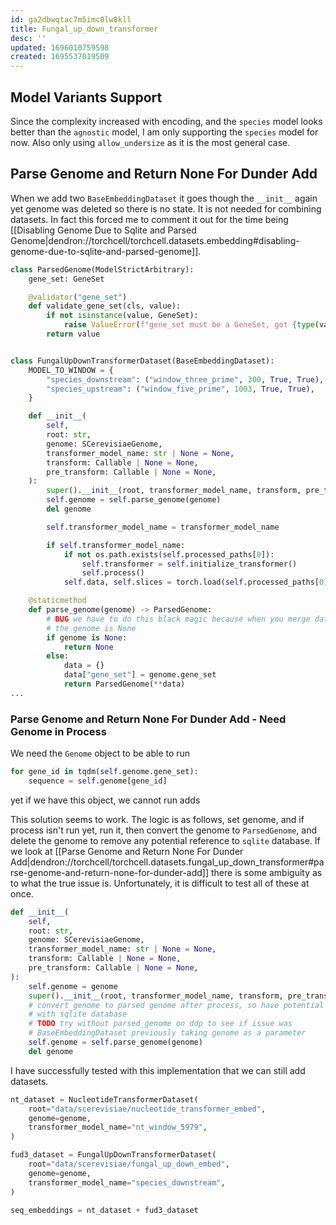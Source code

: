```yaml
---
id: ga2dbwqtac7m5imc0lw8kll
title: Fungal_up_down_transformer
desc: ''
updated: 1696010759598
created: 1695537019509
---
```


## Model Variants Support

Since the complexity increased with encoding, and the `species` model looks better than the `agnostic` model, I am only supporting the `species` model for now. Also only using `allow_undersize` as it is the most general case.

## Parse Genome and Return None For Dunder Add

When we add two `BaseEmbeddingDataset` it goes though the `__init__` again yet genome was deleted so there is no state. It is not needed for combining datasets. In fact this forced me to comment it out for the time being [[Disabling Genome Due to Sqlite and Parsed Genome|dendron://torchcell/torchcell.datasets.embedding#disabling-genome-due-to-sqlite-and-parsed-genome]].

```python
class ParsedGenome(ModelStrictArbitrary):
    gene_set: GeneSet

    @validator("gene_set")
    def validate_gene_set(cls, value):
        if not isinstance(value, GeneSet):
            raise ValueError(f"gene_set must be a GeneSet, got {type(value).__name__}")
        return value


class FungalUpDownTransformerDataset(BaseEmbeddingDataset):
    MODEL_TO_WINDOW = {
        "species_downstream": ("window_three_prime", 300, True, True),
        "species_upstream": ("window_five_prime", 1003, True, True),
    }

    def __init__(
        self,
        root: str,
        genome: SCerevisiaeGenome,
        transformer_model_name: str | None = None,
        transform: Callable | None = None,
        pre_transform: Callable | None = None,
    ):
        super().__init__(root, transformer_model_name, transform, pre_transform)
        self.genome = self.parse_genome(genome)
        del genome

        self.transformer_model_name = transformer_model_name

        if self.transformer_model_name:
            if not os.path.exists(self.processed_paths[0]):
                self.transformer = self.initialize_transformer()
                self.process()
            self.data, self.slices = torch.load(self.processed_paths[0])

    @staticmethod
    def parse_genome(genome) -> ParsedGenome:
        # BUG we have to do this black magic because when you merge datasets with +
        # the genome is None
        if genome is None:
            return None
        else:
            data = {}
            data["gene_set"] = genome.gene_set
            return ParsedGenome(**data)
...
```

### Parse Genome and Return None For Dunder Add - Need Genome in Process

We need the `Genome` object to be able to run

```python
for gene_id in tqdm(self.genome.gene_set):
    sequence = self.genome[gene_id]
```

yet if we have this object, we cannot run adds

This solution seems to work. The logic is as follows, set genome, and if process isn't run yet, run it, then convert the genome to `ParsedGenome`, and delete the genome to remove any potential reference to `sqlite` database. If we look at [[Parse Genome and Return None For Dunder Add|dendron://torchcell/torchcell.datasets.fungal_up_down_transformer#parse-genome-and-return-none-for-dunder-add]] there is some ambiguity as to what the true issue is. Unfortunately, it is difficult to test all of these at once.

```python
def __init__(
    self,
    root: str,
    genome: SCerevisiaeGenome,
    transformer_model_name: str | None = None,
    transform: Callable | None = None,
    pre_transform: Callable | None = None,
):
    self.genome = genome
    super().__init__(root, transformer_model_name, transform, pre_transform)
    # convert genome to parsed genome after process, so have potential issue
    # with sqlite database
    # TODO try without parsed_genome on ddp to see if issue was
    # BaseEmbeddingDataset previously taking genome as a parameter
    self.genome = self.parse_genome(genome)
    del genome
```

I have successfully tested with this implementation that we can still add datasets.

```python
nt_dataset = NucleotideTransformerDataset(
    root="data/scerevisiae/nucleotide_transformer_embed",
    genome=genome,
    transformer_model_name="nt_window_5979",
)

fud3_dataset = FungalUpDownTransformerDataset(
    root="data/scerevisiae/fungal_up_down_embed",
    genome=genome,
    transformer_model_name="species_downstream",
)

seq_embeddings = nt_dataset + fud3_dataset
```
